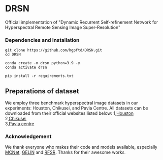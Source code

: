 # DRSN
Official implementation of "Dynamic Recurrent Self-refinement Network for Hyperspectral Remote Sensing Image Super-Resolution"

### Dependencies and Installation
```
git clone https://github.com/hgpftd/DRSN.git
cd DRSN

conda create -n drsn python=3.9 -y
conda activate drsn

pip install -r requirements.txt
```


## Preparations of dataset
We employ three benchmark hyperspectral image datasets in our experiments: Houston, Chikusei, and Pavia Centre. All datasets can be downloaded from their official websites listed below:
1,[Houston](https://naotoyokoya.com/Download.html)    
2,[Chikusei](https://naotoyokoya.com/Download.html)   
3,[Pavia centre](https://www.ehu.eus/ccwintco/index.php/Hyperspectral_Remote_Sensing_Scenes)  


### Acknowledgement
We thank everyone who makes their code and models available, especially [MCNet](https://github.com/qianngli/MCNet), [GELIN](https://github.com/HuQ1an/GELIN_TGRS) and [RFSR](https://github.com/wxywhu/RFSR_TGRS). Thanks for their awesome works.


